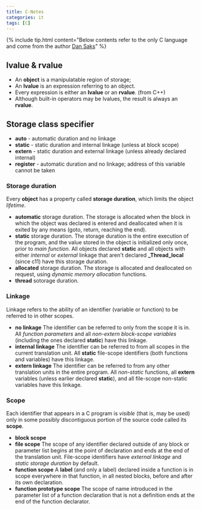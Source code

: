 ```yaml
---
title: C-Notes
categories: it
tags: [C]
---
```


{%
include tip.html content="Below contents refer to the only C language and come from the author [Dan Saks](https://dansaks.com/)" 
%}

## lvalue & rvalue
- An **object** is a manipulatable region of storage;
- An **lvalue** is an expression referring to an object.
- Every expression is either an **lvalue** or an **rvalue**. (from C++)
- Although built-in operators may be lvalues, the result is always an **rvalue**.

## Storage class specifier
- **auto** - automatic duration and no linkage 
- **static** - static duration and internal linkage (unless at block scope)
- **extern** - static duration and external linkage (unless already declared internal)
- **register** - automatic duration and no linkage; address of this variable cannot be taken

### Storage duration
Every **object** has a property called **storage duration**, which limits the
object *lifetime*.

- **automatic** storage duration. The storage is allocated when the block in
which the object was declared is entered and deallocated when it is exited by
any means (goto, return, reaching the end).
- **static** storage duration. The storage duration is the entire execution of
the program, and the value stored in the object is initialized only once, prior
to *main function*. All objects declared **static** and all objects with either
*internal* or *external* linkage that aren't declared **_Thread_local**
(since c11) have this storage duration.
- **allocated** storage duration. The storage is allocated and deallocated on
request, using *dynamic memory allocation* functions.
- **thread** sotorage duration.


### Linkage
Linkage refers to the ability of an identifier (variable or function) to be
referred to in other scopes.

- **no linkage** The identifier can be referred to only from the scope it is in.
All *function parameters* and all *non-extern block-scope variables* (including
the ones declared **static**) have this linkage.
- **internal linkage** The identifier can be referred to from all scopes in the
current translation unit. All **static** file-scope identifiers (both functions
and variables) have this linkage.
- **extern linkage** The identifier can be referred to from any other
translation units in the entire program. All *non-static* functions, all
**extern** variables (unless earlier declared **static**), and all file-scope non-static variables have this linkage.

### Scope
Each identifier that appears in a C program is *visible* (that is, may be used)
only in some possibly discontiguous portion of the source code called its
**scope**.

- **block scope**
- **file scope** The scope of any identifier declared outside of any block or
parameter list begins at the point of declaration and ends at the end of the
translation unit. File-scope identifiers have *external linkage* and *static
storage duration* by default.
- **function scope** A **label** (and only a label) declared inside a function
is in scope everywhere in that function, in all nested blocks, before and after
its own declaration. 
- **function prototype scope** The scope of name introduced in the parameter
list of a function declaration that is not a definition ends at the end of the 
function declarator.
